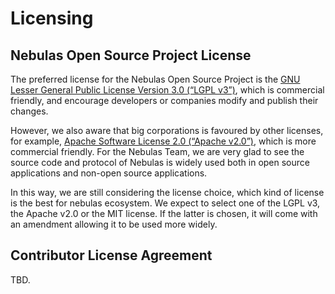 # Licensing

## Nebulas Open Source Project License

The preferred license for the Nebulas Open Source Project is the [GNU Lesser General Public License Version 3.0 \(“LGPL v3”\)](https://www.gnu.org/licenses/lgpl-3.0.en.html), which is commercial friendly, and encourage developers or companies modify and publish their changes.

However, we also aware that big corporations is favoured by other licenses, for example, [Apache Software License 2.0 \(“Apache v2.0”\)](https://www.apache.org/licenses/LICENSE-2.0), which is more commercial friendly. For the Nebulas Team, we are very glad to see the source code and protocol of Nebulas is widely used both in open source applications and non-open source applications.

In this way, we are still considering the license choice, which kind of license is the best for nebulas ecosystem. We expect to select one of the LGPL v3, the Apache v2.0 or the MIT license. If the latter is chosen, it will come with an amendment allowing it to be used more widely.

## Contributor License Agreement

TBD.


